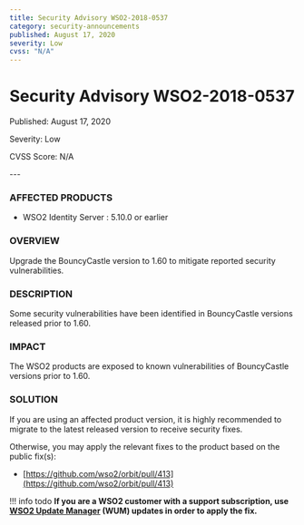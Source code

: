 ```yaml
---
title: Security Advisory WSO2-2018-0537
category: security-announcements
published: August 17, 2020
severity: Low
cvss: "N/A"
---
```


# Security Advisory WSO2-2018-0537

<p class="doc-info">Published: August 17, 2020</p>
<p class="doc-info">Severity: Low</p>
<p class="doc-info">CVSS Score: N/A</p>
---

### AFFECTED PRODUCTS
* WSO2 Identity Server : 5.10.0  or earlier


### OVERVIEW
Upgrade the BouncyCastle version to 1.60 to mitigate reported security vulnerabilities.


### DESCRIPTION
Some security vulnerabilities have been identified in BouncyCastle versions released prior to 1.60.


### IMPACT
The WSO2 products are exposed to known vulnerabilities of BouncyCastle versions prior to 1.60.


### SOLUTION
If you are using an affected product version, it is highly recommended to migrate to the latest released version to receive security fixes.

Otherwise, you may apply the relevant fixes to the product based on the public fix(s):

* [https://github.com/wso2/orbit/pull/413](https://github.com/wso2/orbit/pull/413)


!!! info todo
    **If you are a WSO2 customer with a support subscription, use [WSO2 Update Manager](https://wso2.com/updates/wum) (WUM) updates in order to apply the fix.**
